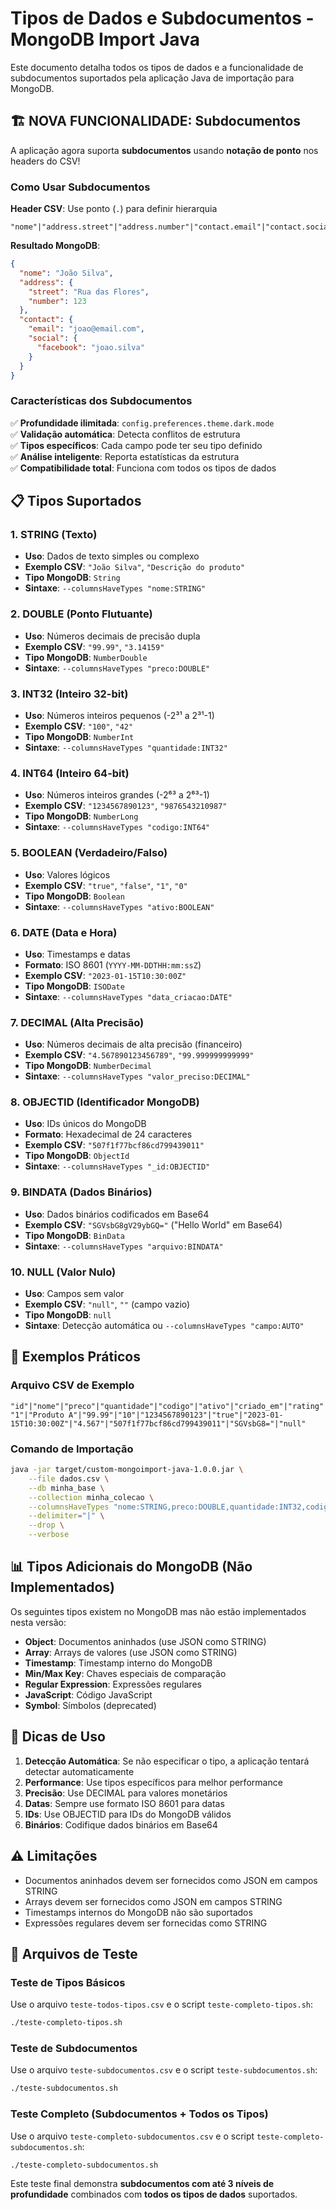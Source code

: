 # Tipos de Dados e Subdocumentos - MongoDB Import Java

Este documento detalha todos os tipos de dados e a funcionalidade de subdocumentos suportados pela aplicação Java de importação para MongoDB.

## 🏗️ NOVA FUNCIONALIDADE: Subdocumentos

A aplicação agora suporta **subdocumentos** usando **notação de ponto** nos headers do CSV!

### Como Usar Subdocumentos

**Header CSV**: Use ponto (`.`) para definir hierarquia
```csv
"nome"|"address.street"|"address.number"|"contact.email"|"contact.social.facebook"
```

**Resultado MongoDB**:
```json
{
  "nome": "João Silva",
  "address": {
    "street": "Rua das Flores",
    "number": 123
  },
  "contact": {
    "email": "joao@email.com",
    "social": {
      "facebook": "joao.silva"
    }
  }
}
```

### Características dos Subdocumentos

✅ **Profundidade ilimitada**: `config.preferences.theme.dark.mode`  
✅ **Validação automática**: Detecta conflitos de estrutura  
✅ **Tipos específicos**: Cada campo pode ter seu tipo definido  
✅ **Análise inteligente**: Reporta estatísticas da estrutura  
✅ **Compatibilidade total**: Funciona com todos os tipos de dados  

## 📋 Tipos Suportados

### 1. STRING (Texto)
- **Uso**: Dados de texto simples ou complexo
- **Exemplo CSV**: `"João Silva"`, `"Descrição do produto"`
- **Tipo MongoDB**: `String`
- **Sintaxe**: `--columnsHaveTypes "nome:STRING"`

### 2. DOUBLE (Ponto Flutuante)
- **Uso**: Números decimais de precisão dupla
- **Exemplo CSV**: `"99.99"`, `"3.14159"`
- **Tipo MongoDB**: `NumberDouble`
- **Sintaxe**: `--columnsHaveTypes "preco:DOUBLE"`

### 3. INT32 (Inteiro 32-bit)
- **Uso**: Números inteiros pequenos (-2³¹ a 2³¹-1)
- **Exemplo CSV**: `"100"`, `"42"`
- **Tipo MongoDB**: `NumberInt`
- **Sintaxe**: `--columnsHaveTypes "quantidade:INT32"`

### 4. INT64 (Inteiro 64-bit)
- **Uso**: Números inteiros grandes (-2⁶³ a 2⁶³-1)
- **Exemplo CSV**: `"1234567890123"`, `"9876543210987"`
- **Tipo MongoDB**: `NumberLong`
- **Sintaxe**: `--columnsHaveTypes "codigo:INT64"`

### 5. BOOLEAN (Verdadeiro/Falso)
- **Uso**: Valores lógicos
- **Exemplo CSV**: `"true"`, `"false"`, `"1"`, `"0"`
- **Tipo MongoDB**: `Boolean`
- **Sintaxe**: `--columnsHaveTypes "ativo:BOOLEAN"`

### 6. DATE (Data e Hora)
- **Uso**: Timestamps e datas
- **Formato**: ISO 8601 (`YYYY-MM-DDTHH:mm:ssZ`)
- **Exemplo CSV**: `"2023-01-15T10:30:00Z"`
- **Tipo MongoDB**: `ISODate`
- **Sintaxe**: `--columnsHaveTypes "data_criacao:DATE"`

### 7. DECIMAL (Alta Precisão)
- **Uso**: Números decimais de alta precisão (financeiro)
- **Exemplo CSV**: `"4.567890123456789"`, `"99.999999999999"`
- **Tipo MongoDB**: `NumberDecimal`
- **Sintaxe**: `--columnsHaveTypes "valor_preciso:DECIMAL"`

### 8. OBJECTID (Identificador MongoDB)
- **Uso**: IDs únicos do MongoDB
- **Formato**: Hexadecimal de 24 caracteres
- **Exemplo CSV**: `"507f1f77bcf86cd799439011"`
- **Tipo MongoDB**: `ObjectId`
- **Sintaxe**: `--columnsHaveTypes "_id:OBJECTID"`

### 9. BINDATA (Dados Binários)
- **Uso**: Dados binários codificados em Base64
- **Exemplo CSV**: `"SGVsbG8gV29ybGQ="` ("Hello World" em Base64)
- **Tipo MongoDB**: `BinData`
- **Sintaxe**: `--columnsHaveTypes "arquivo:BINDATA"`

### 10. NULL (Valor Nulo)
- **Uso**: Campos sem valor
- **Exemplo CSV**: `"null"`, `""` (campo vazio)
- **Tipo MongoDB**: `null`
- **Sintaxe**: Detecção automática ou `--columnsHaveTypes "campo:AUTO"`

## 🔧 Exemplos Práticos

### Arquivo CSV de Exemplo
```csv
"id"|"nome"|"preco"|"quantidade"|"codigo"|"ativo"|"criado_em"|"rating"|"objeto_id"|"dados"|"obs"
"1"|"Produto A"|"99.99"|"10"|"1234567890123"|"true"|"2023-01-15T10:30:00Z"|"4.567"|"507f1f77bcf86cd799439011"|"SGVsbG8="|"null"
```

### Comando de Importação
```bash
java -jar target/custom-mongoimport-java-1.0.0.jar \
    --file dados.csv \
    --db minha_base \
    --collection minha_colecao \
    --columnsHaveTypes "nome:STRING,preco:DOUBLE,quantidade:INT32,codigo:INT64,ativo:BOOLEAN,criado_em:DATE,rating:DECIMAL,objeto_id:OBJECTID,dados:BINDATA" \
    --delimiter="|" \
    --drop \
    --verbose
```

## 📊 Tipos Adicionais do MongoDB (Não Implementados)

Os seguintes tipos existem no MongoDB mas não estão implementados nesta versão:

- **Object**: Documentos aninhados (use JSON como STRING)
- **Array**: Arrays de valores (use JSON como STRING)
- **Timestamp**: Timestamp interno do MongoDB
- **Min/Max Key**: Chaves especiais de comparação
- **Regular Expression**: Expressões regulares
- **JavaScript**: Código JavaScript
- **Symbol**: Símbolos (deprecated)

## 🎯 Dicas de Uso

1. **Detecção Automática**: Se não especificar o tipo, a aplicação tentará detectar automaticamente
2. **Performance**: Use tipos específicos para melhor performance
3. **Precisão**: Use DECIMAL para valores monetários
4. **Datas**: Sempre use formato ISO 8601 para datas
5. **IDs**: Use OBJECTID para IDs do MongoDB válidos
6. **Binários**: Codifique dados binários em Base64

## ⚠️ Limitações

- Documentos aninhados devem ser fornecidos como JSON em campos STRING
- Arrays devem ser fornecidos como JSON em campos STRING
- Timestamps internos do MongoDB não são suportados
- Expressões regulares devem ser fornecidas como STRING

## 🧪 Arquivos de Teste

### Teste de Tipos Básicos
Use o arquivo `teste-todos-tipos.csv` e o script `teste-completo-tipos.sh`:
```bash
./teste-completo-tipos.sh
```

### Teste de Subdocumentos
Use o arquivo `teste-subdocumentos.csv` e o script `teste-subdocumentos.sh`:
```bash
./teste-subdocumentos.sh
```

### Teste Completo (Subdocumentos + Todos os Tipos)
Use o arquivo `teste-completo-subdocumentos.csv` e o script `teste-completo-subdocumentos.sh`:
```bash
./teste-completo-subdocumentos.sh
```

Este teste final demonstra **subdocumentos com até 3 níveis de profundidade** combinados com **todos os tipos de dados** suportados.